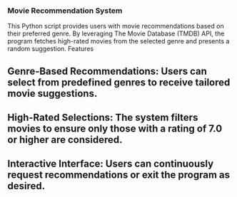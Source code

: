 ### Movie Recommendation System

This Python script provides users with movie recommendations based on their preferred genre. By leveraging The Movie Database (TMDB) API, the program fetches high-rated movies from the selected genre and presents a random suggestion.
Features

##  Genre-Based Recommendations: Users can select from predefined genres to receive tailored movie suggestions.

##  High-Rated Selections: The system filters movies to ensure only those with a rating of 7.0 or higher are considered.

##   Interactive Interface: Users can continuously request recommendations or exit the program as desired.